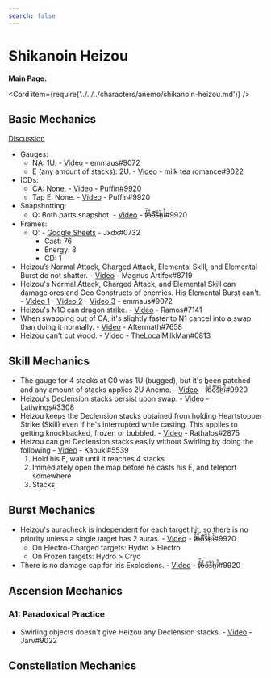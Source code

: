 ```yaml
---
search: false
---
```


# Shikanoin Heizou

**Main Page:**

<Card item={require('../../../characters/anemo/shikanoin-heizou.md')} />

## Basic Mechanics

[Discussion](https://tickets.deeznuts.moe/transcripts/heizou-basic-mechanics)

* Gauges:
  * NA: 1U. - [Video](https://youtu.be/6qH0JVJY-O0) - emmaus\#9072
  * E \(any amount of stacks\): 2U. - [Video](https://youtu.be/yJ5xzR4NtnU) - milk tea romance\#9022
* ICDs:
  * CA: None. - [Video](https://youtu.be/KS_DS8LJzDU) - Puffin\#9920
  * Tap E: None. - [Video](https://youtu.be/DcwONCuqSOs) - Puffin\#9920
* Snapshotting:
  * Q: Both parts snapshot. - [Video](https://imgur.com/a/Nk0w5Yv) - f̸̒͂ỏ̶̂o̵͌̚s̶͊̏h̷̤̀ḯ̴̊\#9920
* Frames:
  * Q: - [Google Sheets](https://docs.google.com/spreadsheets/d/1iLUT8Tafwih3RZbNlA59w6-x5NQdgPvsMc86b7W92DQ/edit?usp=sharing) - Jxdx\#0732
    * Cast: 76
    * Energy: 8
    * CD: 1
* Heizou’s Normal Attack, Charged Attack, Elemental Skill, and Elemental Burst do not shatter. - [Video](https://imgur.com/a/MPhTuwO) - Magnus Artifex\#8719
* Heizou's Normal Attack, Charged Attack, and Elemental Skill can damage ores and Geo Constructs of enemies. His Elemental Burst can't. - [Video 1](https://youtu.be/PQlwFx2fIiY) - [Video 2](https://youtu.be/kf1ma37An1o) - [Video 3](https://youtu.be/Vo3qLF0n8m8) - emmaus\#9072
* Heizou's N1C can dragon strike. - [Video](https://youtu.be/nYXj3RFvG6g) - Ramos\#7141
* When swapping out of CA, it's slightly faster to N1 cancel into a swap than doing it normally. - [Video](https://youtu.be/l7AVyOa48Zk) - Aftermath\#7658
* Heizou can't cut wood. - [Video](https://youtu.be/d3pPNmUzqKw) - TheLocalMilkMan\#0813

## Skill Mechanics

* The gauge for 4 stacks at C0 was 1U \(bugged\), but it's been patched and any amount of stacks applies 2U Anemo. - [Video](https://imgur.com/a/Nk0w5Yv) - f̸̒͂ỏ̶̂o̵͌̚s̶͊̏h̷̤̀ḯ̴̊\#9920
* Heizou's Declension stacks persist upon swap. - [Video](https://youtu.be/iSs1i16M0pY) - Latiwings\#3308
* Heizou keeps the Declension stacks obtained from holding Heartstopper Strike (Skill) even if he's interrupted while casting. This applies to getting knockbacked, frozen or bubbled. - [Video](https://youtu.be/mz-GWcFCfh8) - Rathalos\#2875
* Heizou can get Declension stacks easily without Swirling by doing the following - [Video](https://imgur.com/a/dfNlRnW) - Kabuki\#5539
  1. Hold his E, wait until it reaches 4 stacks
  2. Immediately open the map before he casts his E, and teleport somewhere
  3. Stacks

## Burst Mechanics

* Heizou's auracheck is independent for each target hit, so there is no priority unless a single target has 2 auras. - [Video](https://imgur.com/a/Nk0w5Yv) - f̸̒͂ỏ̶̂o̵͌̚s̶͊̏h̷̤̀ḯ̴̊\#9920
  * On Electro-Charged targets: Hydro > Electro
  * On Frozen targets: Hydro > Cryo
* There is no damage cap for Iris Explosions. - [Video](https://imgur.com/a/bl1nqiJ) - f̸̒͂ỏ̶̂o̵͌̚s̶͊̏h̷̤̀ḯ̴̊\#9920

## Ascension Mechanics

### A1: Paradoxical Practice

* Swirling objects doesn't give Heizou any Declension stacks. - [Video](https://imgur.com/a/Uq1FPwy) - Jarv\#9022

## Constellation Mechanics
